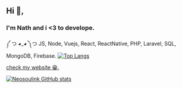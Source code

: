## Hi 👋,
### I'm Nath and i <3 to develope.

༼ つ ◕_◕ ༽つ JS, Node, Vuejs, React, ReactNative, PHP, Laravel, SQL, MongoDB, Firebase. 
[![Top Langs](https://github-readme-stats.vercel.app/api/top-langs/?username=Neosoulink&layout=compact&show_icons=true&theme=gotham&bg_color=1E1E1E)](https://github.com/Neosoulink)

<a href='https://nsl-me.web.app' target="_blank">check my website 😁.</a>

[![Neosoulink GitHub stats](https://github-readme-stats.vercel.app/api?username=Neosoulink&show_icons=true&theme=gotham&bg_color=1E1E1E)](https://github.com/Neosoulink)
<!--
**Neosoulink/Neosoulink** is a ✨ _special_ ✨ repository because its `README.md` (this file) appears on your GitHub profile.

Here are some ideas to get you started:

- 🔭 I’m currently working on ...
- 🌱 I’m currently learning ...
- 👯 I’m looking to collaborate on ...
- 🤔 I’m looking for help with ...
- 💬 Ask me about ...
- 📫 How to reach me: ...
- 😄 Pronouns: ...
- ⚡ Fun fact: ...
-->
